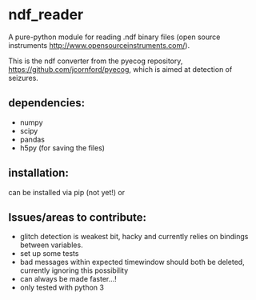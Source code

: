 # ndf_reader
A pure-python module for reading .ndf binary files (open source instruments http://www.opensourceinstruments.com/).

This is the ndf converter from the pyecog repository, https://github.com/jcornford/pyecog, which is aimed at detection of seizures. 
## dependencies:
- numpy 
- scipy
- pandas
- h5py (for saving the files)

## installation:
can be installed via pip (not yet!) or 

## Issues/areas to contribute:
- glitch detection is weakest bit, hacky and currently relies on bindings between variables. 
- set up some tests
- bad messages within expected timewindow should both be deleted, currently ignoring this possibility
- can always be made faster...!
- only tested with python 3 
